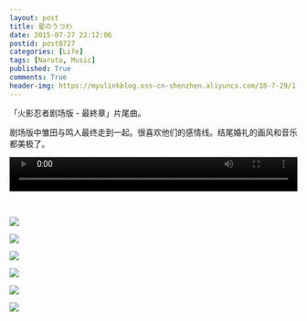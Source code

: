 ```yaml
---
layout: post
title: 星のうつわ
date: 2015-07-27 22:12:06
postid: post0727
categories: [Life]
tags: [Naruto, Music]
published: True
comments: True
header-img: https://myulinkblog.oss-cn-shenzhen.aliyuncs.com/18-7-29/1.png  
---
```


「火影忍者剧场版 - 最終章」片尾曲。

剧场版中雏田与鸣人最终走到一起。很喜欢他们的感情线。结尾婚礼的画风和音乐都美极了。

<!--more-->

<video src="https://myulinkblog.oss-cn-shenzhen.aliyuncs.com/%E6%98%9F%E3%81%AE%E3%81%86%E3%81%A4%E3%82%8F.mp3" controls="controls" style="width:100%;height:60px;"></video>

<br>


![](https://myulinkblog.oss-cn-shenzhen.aliyuncs.com/18-7-29/1.png)

![](https://myulinkblog.oss-cn-shenzhen.aliyuncs.com/18-7-29/3.png)

![](https://myulinkblog.oss-cn-shenzhen.aliyuncs.com/18-7-29/6.png)

![](https://myulinkblog.oss-cn-shenzhen.aliyuncs.com/18-7-29/2.png)

![](https://myulinkblog.oss-cn-shenzhen.aliyuncs.com/18-7-29/4.png)

![](https://myulinkblog.oss-cn-shenzhen.aliyuncs.com/18-7-29/5.png)

